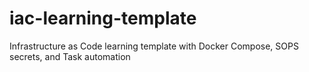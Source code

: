 # iac-learning-template
Infrastructure as Code learning template with Docker Compose, SOPS secrets, and Task automation
